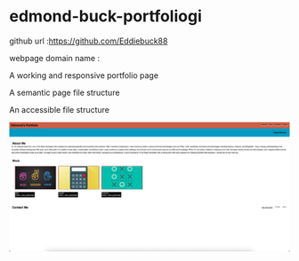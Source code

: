 # edmond-buck-portfoliogi

github url :https://github.com/Eddiebuck88

webpage domain name :

A working and responsive portfolio page

A semantic page file structure

An accessible file structure

![GitHub Logo](./assets/imgs/Screenshot%202023-02-04%20at%2011.37.48%20PM.png)
